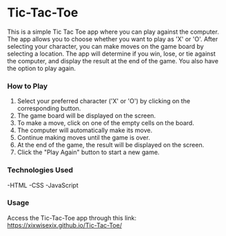 # Tic-Tac-Toe

This is a simple Tic Tac Toe app where you can play against the computer. The app allows you to choose whether you want to play as 'X' or 'O'. After selecting your character, you can make moves on the game board by selecting a location. The app will determine if you win, lose, or tie against the computer, and display the result at the end of the game. You also have the option to play again.

### How to Play

1. Select your preferred character ('X' or 'O') by clicking on the corresponding button.
2. The game board will be displayed on the screen.
3. To make a move, click on one of the empty cells on the board.
4. The computer will automatically make its move.
5. Continue making moves until the game is over.
6. At the end of the game, the result will be displayed on the screen.
7. Click the "Play Again" button to start a new game.

### Technologies Used

-HTML
-CSS
-JavaScript

### Usage

Access the Tic-Tac-Toe app through this link: https://xixwisexix.github.io/Tic-Tac-Toe/
